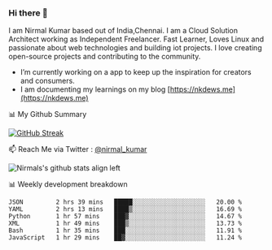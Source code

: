 ### Hi there 👋

 I am Nirmal Kumar based out of India,Chennai. I am a Cloud Solution Architect working as Independent Freelancer. Fast Learner, Loves Linux and passionate about web technologies and building iot projects. I love creating open-source projects and contributing to the community.

- I’m currently working on a app to keep up the inspiration for creators and consumers.
- I am documenting my learnings on my blog [https://nkdews.me](https://nkdews.me)


📊 My Github Summary

[![GitHub Streak](https://github-readme-streak-stats.herokuapp.com?user=nk-gears&theme=dark&hide_border=true&date_format=M%20j%5B%2C%20Y%5D)](https://git.io/streak-stats)


📫 Reach Me via  Twitter : [@nirmal_kumar](https://twitter.com/nirmal_kumar)

![Nirmals's github stats align left](https://github-readme-stats.vercel.app/api?username=nk-gears&show_icons=true)


📊 Weekly development breakdown

<!--START_SECTION:waka-->

```text
JSON         2 hrs 39 mins   █████░░░░░░░░░░░░░░░░░░░░   20.00 %
YAML         2 hrs 13 mins   ████▒░░░░░░░░░░░░░░░░░░░░   16.69 %
Python       1 hr 57 mins    ███▓░░░░░░░░░░░░░░░░░░░░░   14.67 %
XML          1 hr 49 mins    ███▒░░░░░░░░░░░░░░░░░░░░░   13.73 %
Bash         1 hr 35 mins    ███░░░░░░░░░░░░░░░░░░░░░░   11.91 %
JavaScript   1 hr 29 mins    ██▓░░░░░░░░░░░░░░░░░░░░░░   11.24 %
```

<!--END_SECTION:waka-->


